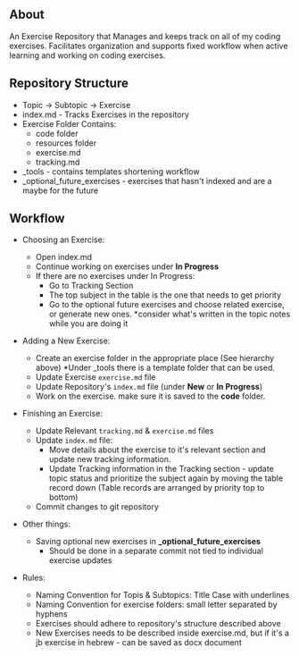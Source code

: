 ## About
An Exercise Repository that Manages and keeps track on all of my coding exercises.
Facilitates organization and supports fixed workflow when active learning and working on coding exercises.

## Repository Structure
- Topic → Subtopic → Exercise
- index.md - Tracks Exercises in the repository
- Exercise Folder Contains:
    - code folder
    - resources folder
    - exercise.md
    - tracking.md
- _tools - contains templates shortening workflow
- _optional_future_exercises - exercises that hasn't indexed and are a maybe for the future

## Workflow
- Choosing an Exercise:
    - Open index.md
    - Continue working on exercises under **In Progress**
    - If there are no exercises under In Progress: 
        - Go to Tracking Section
        - The top subject in the table is the one that needs to get priority
        - Go to the optional future exercises and choose related exercise, or generate new ones. *consider what's written in the topic notes while you are doing it
- Adding a New Exercise:
    - Create an exercise folder in the appropriate place (See hierarchy above)
    *Under _tools there is a template folder that can be used.
    - Update Exercise `exercise.md` file
    - Update Repository's `index.md` file (under **New** or **In Progress**)
    - Work on the exercise. make sure it is saved to the **code** folder.
- Finishing an Exercise:
    - Update Relevant `tracking.md` & `exercise.md` files
    - Update `index.md` file: 
        - Move details about the exercise to it's relevant section and update new tracking information.
        - Update Tracking information in the Tracking section - update topic status and prioritize the subject again by moving the table record down (Table records are arranged by priority top to bottom)
    - Commit changes to git repository

- Other things:
    - Saving optional new exercises in **_optional_future_exercises**
        - Should be done in a separate commit not tied to individual exercise updates

- Rules:
    - Naming Convention for Topis & Subtopics: Title Case with underlines
    - Naming Convention for exercise folders: small letter separated by hyphens
    - Exercises should adhere to repository's structure described above
    - New Exercises needs to be described inside exercise.md, but if it's a jb exercise in hebrew - can be saved as docx document